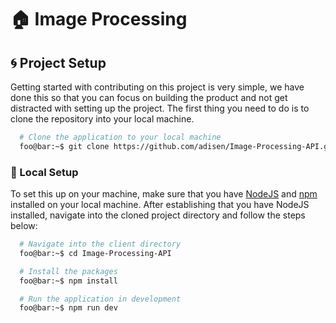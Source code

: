 # :house: **Image Processing**

## :cyclone: **Project Setup**

Getting started with contributing on this project is very simple, we have done this so that you can focus on building the product and not get distracted with setting up the project.
The first thing you need to do is to clone the repository into your local machine.

```bash
  # Clone the application to your local machine
  foo@bar:~$ git clone https://github.com/adisen/Image-Processing-API.git
```

### :snail: Local Setup

To set this up on your machine, make sure that you have [NodeJS](https://nodejs.org) and [npm](https://npmjs.com) installed on your local machine. After establishing that you have NodeJS installed, navigate into the cloned project directory and follow the steps below:

```bash
  # Navigate into the client directory
  foo@bar:~$ cd Image-Processing-API

  # Install the packages
  foo@bar:~$ npm install

  # Run the application in development
  foo@bar:~$ npm run dev
```
